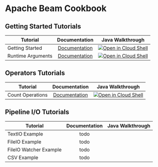 # Apache Beam Cookbook


## Getting Started Tutorials

| Tutorial | Documentation | Java Walkthrough |
|---	|:-:	|:-:	|
| Getting Started | [Documentation](java/tutorials/getting_started.md) | [![Open in Cloud Shell](https://gstatic.com/cloudssh/images/open-btn.png)](https://console.cloud.google.com/cloudshell/open?git_repo=https://github.com/arunneoz/beamcookbook&tutorial=docs/java/tutorials/getting_started.md) |
| Runtime Arguments | [Documentation](java/tutorials/custom_options.md) | [![Open in Cloud Shell](https://gstatic.com/cloudssh/images/open-btn.png)]() |


## Operators Tutorials

| Tutorial | Documentation | Java Walkthrough |
|---	|:-:	|:-:	|
| Count Operations | [Documentation](java/tutorials/03-elementlevelxform-count.md) | [![Open in Cloud Shell](https://gstatic.com/cloudssh/images/open-btn.png)](https://console.cloud.google.com/cloudshell/open?git_repo=https://console.cloud.google.com/cloudshell/open?git_repo=https://github.com/arunneoz/beamcookbook&page=editor&open_in_editor=tutorials/java/03-elementlevelxform-count/src/main/java/com/gcp/cookbook/CountPipeline.java&tutorial=docs/tutorials/03-elementlevelxform-count.md) |




## Pipeline I/O Tutorials

| Tutorial | Documentation | Java Walkthrough |
|---	|:-:	|:-:	|
| TextIO Example | todo |  |
| FileIO Example | todo |  |
| FileIO Watcher Example | todo |  |
| CSV Example | todo |  |


